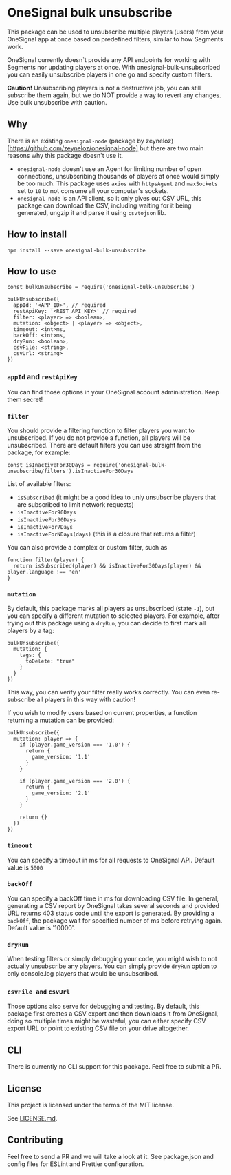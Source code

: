 # OneSignal bulk unsubscribe

This package can be used to unsubscribe multiple players (users) from your OneSignal app at once based on predefined filters, similar to how Segments work.

OneSignal currently doesn`t provide any API endpoints for working with Segments nor updating players at once. With onesignal-bulk-unsubscribed you can easily unsubscribe players in one go and specify custom filters.

**Caution!** Unsubscribing players is not a destructive job, you can still subscribe them again, but we do NOT provide a way to revert any changes. Use bulk unsubscribe with caution.

## Why

There is an existing `onesignal-node` (package by zeyneloz)[https://github.com/zeyneloz/onesignal-node] but there are two main reasons why this package doesn't use it.

* `onesignal-node` doesn't use an Agent for limiting number of open connections, unsubscribing thousands of players at once would simply be too much. This package uses `axios` with `httpsAgent` and `maxSockets` set to `10` to not consume all your computer's sockets.
* `onesignal-node` is an API client, so it only gives out CSV URL, this package can download the CSV, including waiting for it being generated, ungzip it and parse it using `csvtojson` lib.

## How to install

`npm install --save onesignal-bulk-unsubscribe`

## How to use

```
const bulkUnsubscribe = require('onesignal-bulk-unsubscribe')

bulkUnsubscribe({
  appId: '<APP_ID>', // required
  restApiKey: '<REST_API_KEY>' // required
  filter: <player> => <boolean>,
  mutation: <object> | <player> => <object>,
  timeout: <int>ms,
  backOff: <int>ms,
  dryRun: <boolean>,
  csvFile: <string>,
  csvUrl: <string>
})
```

### `appId` and `restApiKey`

You can find those options in your OneSignal account administration. Keep them secret!

### `filter`

You should provide a filtering function to filter players you want to unsubscribed.
If you do not provide a function, all players will be unsubscribed.
There are default filters you can use straight from the package, for example:

```
const isInactiveFor30Days = require('onesignal-bulk-unsubscribe/filters').isInactiveFor30Days
```

List of available filters:

* `isSubscribed` (it might be a good idea to unly unsubscribe players that are subscribed to limit network requests)
* `isInactiveFor90Days`
* `isInactiveFor30Days`
* `isInactiveFor7Days`
* `isInactiveForNDays(days)` (this is a closure that returns a filter)

You can also provide a complex or custom filter, such as

```
function filter(player) {
  return isSubscribed(player) && isInactiveFor30Days(player) && player.language !== 'en'
}
```

### `mutation`

By default, this package marks all players as unsubscribed (state `-1`), but you can specify a different mutation to selected players.
For example, after trying out this package using a `dryRun`, you can decide to first mark all players by a tag:

```
bulkUnsubscribe({
  mutation: {
    tags: {
      toDelete: "true"
    }
  }
})
```

This way, you can verify your filter really works correctly. You can even re-subscribe all players in this way with caution!

If you wish to modify users based on current properties, a function returning a mutation can be provided:

```
bulkUnsubscribe({
  mutation: player => {
    if (player.game_version === '1.0') {
      return {
        game_version: '1.1'
      }
    }

    if (player.game_version === '2.0') {
      return {
        game_version: '2.1'
      }
    }

    return {}
  })
})
```

### `timeout`

You can specify a timeout in ms for all requests to OneSignal API. Default value is `5000`

### `backOff`

You can specify a backOff time in ms for downloading CSV file.
In general, generating a CSV report by OneSignal takes several seconds and provided URL returns 403 status code until the export is generated.
By providing a `backOff`, the package wait for specified number of ms before retrying again. Default value is '10000'.

### `dryRun`

When testing filters or simply debugging your code, you might wish to not actually unsubscribe any players.
You can simply provide `dryRun` option to only console.log players that would be unsubscribed.

### `csvFile and` `csvUrl`

Those options also serve for debugging and testing. By default, this package first creates a CSV export and then downloads it from OneSignal,
doing so multiple times might be wasteful, you can either specify CSV export URL or point to existing CSV file on your drive altogether.

## CLI

There is currently no CLI support for this package. Feel free to submit a PR.

## License

This project is licensed under the terms of the MIT license.

See [LICENSE.md](./LICENSE.md).

## Contributing

Feel free to send a PR and we will take a look at it. See package.json and config files for ESLint and Prettier configuration.
